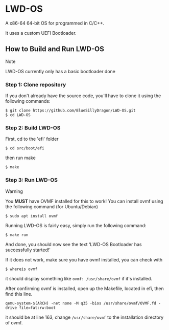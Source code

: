 # LWD-OS
A x86-64 64-bit OS for programmed in C/C++.

It uses a custom UEFI Bootloader.

## How to Build and Run LWD-OS

> [!NOTE]
> LWD-OS currently only has a basic bootloader done

### Step 1: Clone repository

If you don't already have the source code, you'll have to clone it using the following commands:
```
$ git clone https://github.com/BlueSillyDragon/LWD-OS.git
$ cd LWD-OS
```

### Step 2: Build LWD-OS

First, cd to the 'efi' folder
```
$ cd src/boot/efi
```
then run make
```
$ make
```

### Step 3: Run LWD-OS

> [!WARNING]
> You **MUST** have OVMF installed for this to work!
> You can install ovmf using the following command (for Ubuntu/Debian)
> ```
> $ sudo apt install ovmf
> ```

Running LWD-OS is fairly easy, simply run the following command:
```
$ make run
```

And done, you should now see the text 'LWD-OS Bootloader has successfully started!'

If it does not work, make sure you have ovmf installed, you can check with
```
$ whereis ovmf
```
it should display something like `ovmf: /usr/share/ovmf` if it's installed.

After confirming ovmf is installed, open up the Makefile, located in efi, then find this line.
```
qemu-system-$(ARCH) -net none -M q35 -bios /usr/share/ovmf/OVMF.fd -drive file=fat:rw:boot
```
it should be at line 163, change `/usr/share/ovmf` to the installation directory of ovmf.
